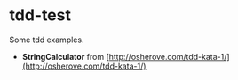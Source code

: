 tdd-test
========

Some tdd examples.

* **StringCalculator** from [http://osherove.com/tdd-kata-1/](http://osherove.com/tdd-kata-1/)